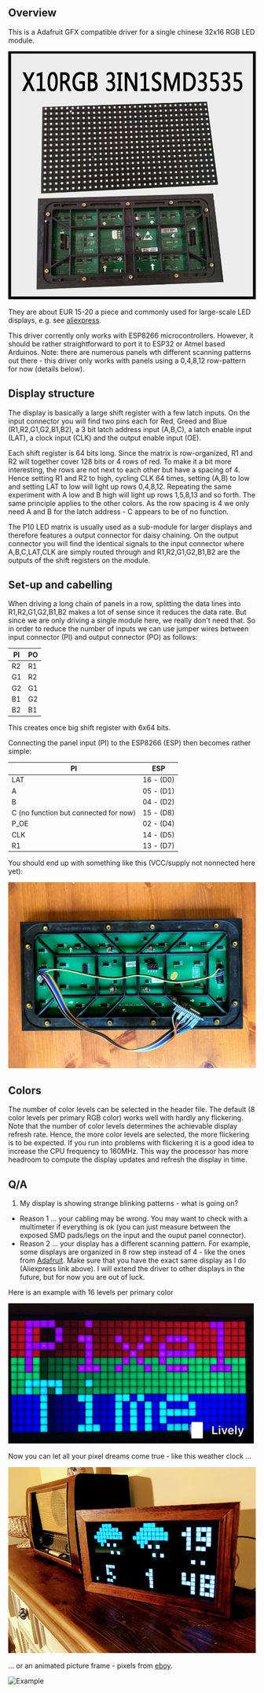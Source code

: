 ## Overview

This is a Adafruit GFX compatible driver for a single chinese 32x16 RGB LED module.

![P10](/images/P10_matrix.jpg)

They are about EUR 15-20 a piece and commonly used for large-scale LED
displays, e.g. see [aliexpress](https://www.aliexpress.com/item/Freeshipping-SMD3535-outdoor-rgb-led-matrix-p10-module-32x16-wateproof-led-sign-xxx-video-led-wall/32671579710.html?spm=2114.search0104.3.1.CS5xAQ&ws_ab_test=searchweb0_0,searchweb201602_2_10320_10152_10321_10065_10151_10344_10068_10345_10342_10547_10343_10322_10340_10341_10548_10193_10194_10541_10562_10084_10083_10304_10307_10177_10302_10539_10180_10312_10059_10313_10314_10184_10534_10533_100031_10319_10604_10603_10103_10186_10594_10557_10596_10595_10142_10107,searchweb201603_14,ppcSwitch_5&btsid=4c102134-b41b-43b9-bc7b-d7f073a5052e&algo_expid=41b2585a-3330-46a3-8879-ca765ce011fb-0&algo_pvid=41b2585a-3330-46a3-8879-ca765ce011fb&rmStoreLevelAB=2).

This driver corrently only works with ESP8266 microcontrollers. However, it should be rather straightforward to port it to ESP32 or Atmel based Arduinos. Note: there are numerous panels wth different scanning patterns out there - this driver only works with panels using a 0,4,8,12 row-pattern for now (details below).

## Display structure

The display is basically a large shift register with a few latch inputs. On the input connector you will find two pins each for Red, Greed and Blue (R1,R2,G1,G2,B1,B2), a 3 bit latch address input (A,B,C), a latch enable input (LAT), a clock input (CLK) and the output enable input (OE).

Each shift register is 64 bits long. Since the matrix is row-organized, R1 and R2 will together cover 128 bits or 4 rows of red. To make it a bit more interesting, the rows are not next to each other but have a spacing of 4. Hence setting R1 and R2 to high, cycling CLK 64 times, setting (A,B) to low and setting LAT to low will light up rows 0,4,8,12. Repeating the same experiment with A low and B high will light up rows 1,5,8,13 and so forth. The same principle applies to the other colors. As the row spacing is 4 we only need A and B for the latch address - C appears to be of no function.

The P10 LED matrix is usually used as a sub-module for larger displays and therefore features a output connector for daisy chaining. On the output connector you will find the identical signals to the input connector where A,B,C,LAT,CLK are simply routed through and R1,R2,G1,G2,B1,B2 are the outputs of the shift registers on the module.

## Set-up and cabelling

When driving a long chain of panels in a row, splitting the data lines into R1,R2,G1,G2,B1,B2 makes a lot of sense since it reduces the data rate. But since we are only driving a single module here, we really don't need that.
So in order to reduce the number of inputs we can use jumper wires between input connector (PI) and output connector (PO) as follows:

PI | PO
---|---
R2 | R1
G1 | R2
G2 | G1
B1 | G2
B2 | B1

This creates once big shift register with 6x64 bits.

Connecting the panel input (PI) to the ESP8266 (ESP) then becomes rather simple:

PI  | ESP
----|----
LAT |  16 - (D0)
A   |  05 - (D1)
B   |  04 - (D2)
C (no function but connected for now)  |  15 - (D8)
P_OE|  02 - (D4)
CLK |  14 - (D5)
R1  |  13 - (D7)

You should end up with something like this (VCC/supply not nonnected here yet):

![Cabling](/images/P10_cables.jpg)

## Colors
The number of color levels can be selected in the header file. The default (8 color levels per primary RGB color) works well with hardly any flickering. Note that the number of color levels determines the achievable display refresh rate. Hence, the more color levels are selected, the more flickering is to be expected. If you run into problems with flickering it is a good idea to increase the CPU frequency to 160MHz. This way the processor has more headroom to compute the display updates and refresh the display in time.

## Q/A
1. My display is showing strange blinking patterns - what is going on?
  * Reason 1 ... your cabling may be wrong. You may want to check with a multimeter if everything is ok (you can just measure between the exposed SMD pads/legs on the input and the ouput panel connector).
  * Reason 2 ... your display has a different scanning pattern. For example, some displays are organized in 8 row step instead of 4 - like the ones from [Adafruit](https://learn.adafruit.com/32x16-32x32-rgb-led-matrix/how-the-matrix-works). Make sure that you have the exact same display as I do (Aliexpress link above). I will extend the driver to other displays in the future, but for now you are out of luck.

Here is an example with 16 levels per primary color

![Colors](/images/P10_color_scroll.gif)

Now you can let all your pixel dreams come true - like this weather clock ...

![Example](/images/PixelTime_small.jpg)

... or an animated picture frame -  pixels from [eboy](http://hello.eboy.com/eboy/).

![Example](/images/sea.gif)
